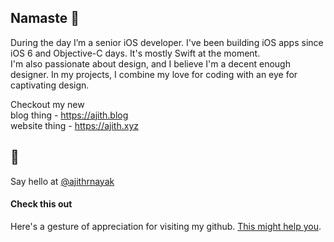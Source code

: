 ## Namaste 🙏

During the day I’m a senior iOS developer. I've been building iOS apps since iOS 6 and Objective-C days. It's mostly Swift at the moment.
<br/>
I'm also passionate about design, and I believe I'm a decent enough designer. In my projects, I combine my love for coding with an eye for captivating design.

Checkout my new <br/>
blog thing - https://ajith.blog <br/>
website thing - https://ajith.xyz <br/>

## 👋

Say hello at [@ajithrnayak](https://twitter.com/ajithrnayak)

#### Check this out

Here's a gesture of appreciation for visiting my github. [This might help you](https://ajith.blog/xcode-users-can-free-up-space-on-your-mac).

<!--
**ajithrnayak/ajithrnayak** is a ✨ _special_ ✨ repository because its `README.md` (this file) appears on your GitHub profile.

Here are some ideas to get you started:

- 🔭 I’m currently working on ...
- 🌱 I’m currently learning ...
- 👯 I’m looking to collaborate on ...
- 🤔 I’m looking for help with ...
- 💬 Ask me about ...
- 📫 How to reach me: ...
- 😄 Pronouns: ...
- ⚡ Fun fact: ...
-->

